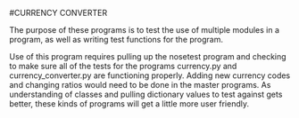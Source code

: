 #CURRENCY CONVERTER

The purpose of these programs is to test the use of multiple modules in a program, as well as writing test functions for the program.

Use of this program requires pulling up the nosetest program and checking to make sure all of the tests for the programs
currency.py and currency_converter.py are functioning properly.  Adding new currency codes and changing ratios would need to be done
in the master programs.  As understanding of classes and pulling dictionary values to test against gets better, these kinds
of programs will get a little more user friendly.
